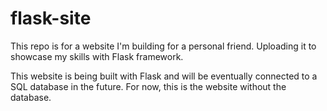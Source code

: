 # flask-site
This repo is for a website I'm building for a personal friend. Uploading it to showcase my skills with Flask framework.

This website is being built with Flask and will be eventually connected to a SQL database in the future. For now, this is 
the website without the database.
